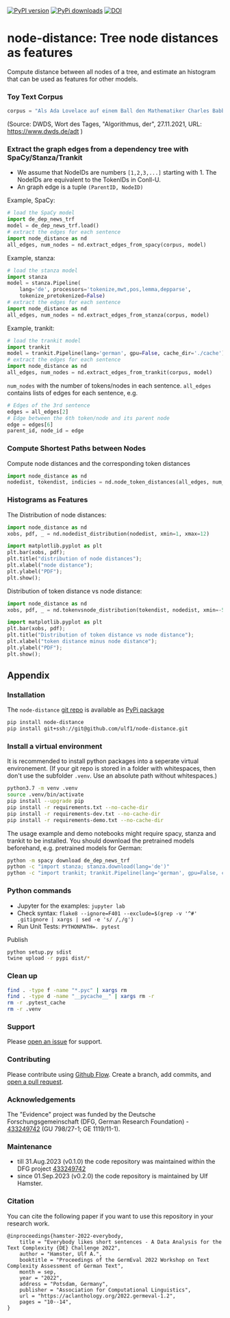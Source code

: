 [![PyPI version](https://badge.fury.io/py/node-distance.svg)](https://badge.fury.io/py/node-distance)
[![PyPi downloads](https://img.shields.io/pypi/dm/node-distance)](https://img.shields.io/pypi/dm/node-distance)
[![DOI](https://zenodo.org/badge/433801845.svg)](https://zenodo.org/badge/latestdoi/433801845)


# node-distance: Tree node distances as features
Compute distance between all nodes of a tree, and estimate an histogram that can be used as features for other models.

### Toy Text Corpus

```py
corpus = "Als Ada Lovelace auf einem Ball den Mathematiker Charles Babbage traf, der sie einlud, die von ihm erfundene „Differenzmaschine“ anzusehen, war sie hellauf begeistert. Die Maschine konnte selbstständig addieren und subtrahieren, doch Ada war klar, dass die Möglichkeiten damit noch lange nicht erschöpft waren. Sie träumte davon, dass eine solche Maschine eines Tages sogar Musik abspielen könnte, und ersann so die Idee eines modernen Computers. 1845 legte sie den ersten Algorithmus zur maschinellen Berechnung der Bernoulli-Zahlen vor und wird daher von vielen als erste Computerprogrammiererin der Welt gefeiert."
```
(Source: DWDS, Wort des Tages, "Algorithmus, der", 27.11.2021, URL: https://www.dwds.de/adt )


### Extract the graph edges from a dependency tree with SpaCy/Stanza/Trankit
- We assume that NodeIDs are numbers `[1,2,3,...]` starting with 1. 
  The NodeIDs are equivalent to the TokenIDs in Conll-U.
- An graph edge is a tuple `(ParentID, NodeID)`


Example, SpaCy:
```py
# load the SpaCy model
import de_dep_news_trf
model = de_dep_news_trf.load()
# extract the edges for each sentence
import node_distance as nd
all_edges, num_nodes = nd.extract_edges_from_spacy(corpus, model)
```

Example, stanza:
```py
# load the stanza model
import stanza
model = stanza.Pipeline(
    lang='de', processors='tokenize,mwt,pos,lemma,depparse',
    tokenize_pretokenized=False)
# extract the edges for each sentence
import node_distance as nd
all_edges, num_nodes = nd.extract_edges_from_stanza(corpus, model)
```

Example, trankit:
```py
# load the trankit model
import trankit
model = trankit.Pipeline(lang='german', gpu=False, cache_dir='./cache')
# extract the edges for each sentence
import node_distance as nd
all_edges, num_nodes = nd.extract_edges_from_trankit(corpus, model)
```

`num_nodes` with the number of tokens/nodes in each sentence.
`all_edges` contains lists of edges for each sentence, e.g.
```py
# Edges of the 3rd sentence
edges = all_edges[2]
# Edge between the 6th token/node and its parent node
edge = edges[6]
parent_id, node_id = edge
```

### Compute Shortest Paths between Nodes
Compute node distances and the corresponding token distances

```py
import node_distance as nd
nodedist, tokendist, indicies = nd.node_token_distances(all_edges, num_nodes, cutoff=25)
```

### Histograms as Features

The Distribution of node distances:
```py
import node_distance as nd
xobs, pdf, _ = nd.nodedist_distribution(nodedist, xmin=1, xmax=12)

import matplotlib.pyplot as plt
plt.bar(xobs, pdf);
plt.title("distribution of node distances");
plt.xlabel("node distance");
plt.ylabel("PDF");
plt.show();
```

Distribution of token distance vs node distance:
```py
import node_distance as nd
xobs, pdf, _ = nd.tokenvsnode_distribution(tokendist, nodedist, xmin=-5, xmax=15)

import matplotlib.pyplot as plt
plt.bar(xobs, pdf);
plt.title("Distribution of token distance vs node distance");
plt.xlabel("token distance minus node distance");
plt.ylabel("PDF");
plt.show();
```


## Appendix

### Installation
The `node-distance` [git repo](http://github.com/ulf1/node-distance) is available as [PyPi package](https://pypi.org/project/node-distance)

```sh
pip install node-distance
pip install git+ssh://git@github.com/ulf1/node-distance.git
```

### Install a virtual environment
It is recommended to install python packages into a seperate virtual environement. (If your git repo is stored in a folder with whitespaces, then don't use the subfolder `.venv`. Use an absolute path without whitespaces.)

```sh
python3.7 -m venv .venv
source .venv/bin/activate
pip install --upgrade pip
pip install -r requirements.txt --no-cache-dir
pip install -r requirements-dev.txt --no-cache-dir
pip install -r requirements-demo.txt --no-cache-dir
```

The usage example and demo notebooks might require spacy, stanza and trankit to be installed. You should download the pretrained models beforehand, e.g. pretrained models for German:

```sh
python -m spacy download de_dep_news_trf
python -c "import stanza; stanza.download(lang='de')"
python -c "import trankit; trankit.Pipeline(lang='german', gpu=False, cache_dir='./cache')"
```

### Python commands

* Jupyter for the examples: `jupyter lab`
* Check syntax: `flake8 --ignore=F401 --exclude=$(grep -v '^#' .gitignore | xargs | sed -e 's/ /,/g')`
* Run Unit Tests: `PYTHONPATH=. pytest`

Publish

```sh
python setup.py sdist 
twine upload -r pypi dist/*
```

### Clean up 

```sh
find . -type f -name "*.pyc" | xargs rm
find . -type d -name "__pycache__" | xargs rm -r
rm -r .pytest_cache
rm -r .venv
```

### Support
Please [open an issue](https://github.com/ulf1/node-distance/issues/new) for support.


### Contributing
Please contribute using [Github Flow](https://guides.github.com/introduction/flow/). Create a branch, add commits, and [open a pull request](https://github.com/ulf1/node-distance/compare/).

### Acknowledgements
The "Evidence" project was funded by the Deutsche Forschungsgemeinschaft (DFG, German Research Foundation) - [433249742](https://gepris.dfg.de/gepris/projekt/433249742) (GU 798/27-1; GE 1119/11-1).

### Maintenance
- till 31.Aug.2023 (v0.1.0) the code repository was maintained within the DFG project [433249742](https://gepris.dfg.de/gepris/projekt/433249742)
- since 01.Sep.2023 (v0.2.0) the code repository is maintained by Ulf Hamster.

### Citation
You can cite the following paper if you want to use this repository in your research work.

```
@inproceedings{hamster-2022-everybody,
    title = "Everybody likes short sentences - A Data Analysis for the Text Complexity {DE} Challenge 2022",
    author = "Hamster, Ulf A.",
    booktitle = "Proceedings of the GermEval 2022 Workshop on Text Complexity Assessment of German Text",
    month = sep,
    year = "2022",
    address = "Potsdam, Germany",
    publisher = "Association for Computational Linguistics",
    url = "https://aclanthology.org/2022.germeval-1.2",
    pages = "10--14",
}
```
